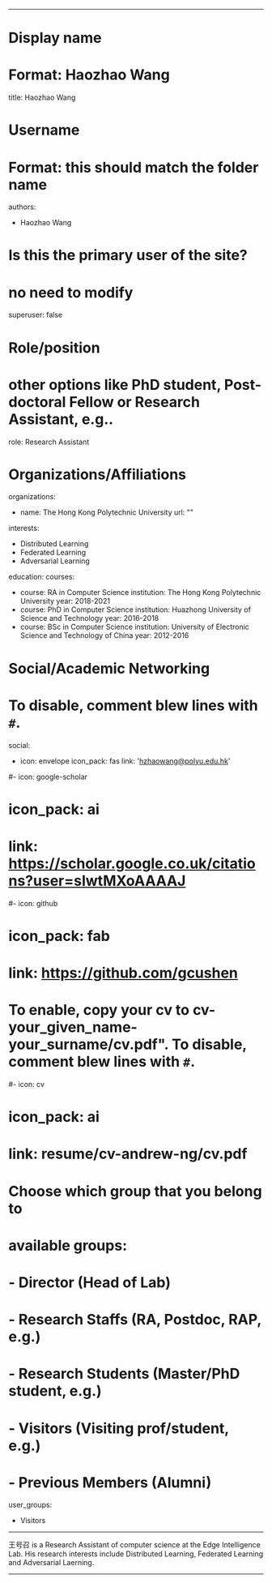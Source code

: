
---
# Display name
# Format: Haozhao Wang 
title: Haozhao Wang

# Username
# Format: this should match the folder name
authors:
- Haozhao Wang

# Is this the primary user of the site?
# no need to modify
superuser: false

# Role/position
# other options like PhD student, Post-doctoral Fellow or Research Assistant, e.g..
role: Research Assistant

# Organizations/Affiliations
organizations:
- name: The Hong Kong Polytechnic University
  url: ""

interests:
- Distributed Learning
- Federated Learning
- Adversarial Learning

education:
  courses:
  - course: RA in Computer Science
    institution: The Hong Kong Polytechnic University
    year: 2018-2021
  - course: PhD in Computer Science
    institution: Huazhong University of Science and Technology
    year: 2016-2018
  - course: BSc in Computer Science
    institution: University of Electronic Science and Technology of China
    year: 2012-2016

# Social/Academic Networking
# To disable, comment blew lines with `#`.
social:
- icon: envelope
  icon_pack: fas
  link: 'hzhaowang@polyu.edu.hk'

#- icon: google-scholar
#  icon_pack: ai
#  link: https://scholar.google.co.uk/citations?user=sIwtMXoAAAAJ
#- icon: github
#  icon_pack: fab
#  link: https://github.com/gcushen

# To enable, copy your cv to cv-your_given_name-your_surname/cv.pdf". To disable, comment blew lines with `#`.
#- icon: cv
#  icon_pack: ai
#  link: resume/cv-andrew-ng/cv.pdf

# Choose which group that you belong to
#  available groups:
#  - Director (Head of Lab)
#  - Research Staffs (RA, Postdoc, RAP, e.g.)
#  - Research Students (Master/PhD student, e.g.)
#  - Visitors (Visiting prof/student, e.g.)
#  - Previous Members (Alumni)
user_groups:
- Visitors
---

王号召 is a Research Assistant of computer science at the Edge Intelligence Lab. His research interests include Distributed Learning, Federated Learning and Adversarial Laerning. 

---
